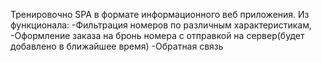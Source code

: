 Тренировочно SPA в формате информационного веб приложения.
Из функционала:
-Фильтрация номеров по различным характеристикам,
-Оформление заказа на бронь номера с отправкой на сервер(будет добавлено в ближайшее время)
-Обратная связь
